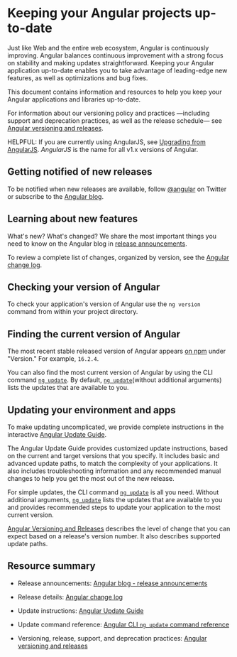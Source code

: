 # Keeping your Angular projects up-to-date

Just like Web and the entire web ecosystem, Angular is continuously improving.
Angular balances continuous improvement with a strong focus on stability and making updates straightforward.
Keeping your Angular application up-to-date enables you to take advantage of leading-edge new features, as well as optimizations and bug fixes.

This document contains information and resources to help you keep your Angular applications and libraries up-to-date.

For information about our versioning policy and practices —including support and deprecation practices, as well as the release schedule— see [Angular versioning and releases](reference/releases "Angular versioning and releases").

HELPFUL: If you are currently using AngularJS, see [Upgrading from AngularJS](https://angular.io/guide/upgrade "Upgrading from Angular JS").
*AngularJS* is the name for all v1.x versions of Angular.

## Getting notified of new releases

To be notified when new releases are available, follow [@angular](https://twitter.com/angular "@angular on Twitter") on Twitter or subscribe to the [Angular blog](https://blog.angular.dev "Angular blog").

## Learning about new features

What's new? What's changed? We share the most important things you need to know on the Angular blog in [release announcements]( https://blog.angular.dev/ "Angular blog - release announcements").

To review a complete list of changes, organized by version, see the [Angular change log](https://github.com/angular/angular/blob/main/CHANGELOG.md "Angular change log").

## Checking your version of Angular

To check your application's version of Angular use the `ng version` command from within your project directory.

## Finding the current version of Angular

The most recent stable released version of Angular appears [on npm](https://www.npmjs.com/package/@angular/core "Angular on npm") under "Version." For example, `16.2.4`.

You can also find the most current version of Angular by using the CLI command [`ng update`](cli/update).
By default, [`ng update`](cli/update)(without additional arguments) lists the updates that are available to you.

## Updating your environment and apps

To make updating uncomplicated, we provide complete instructions in the interactive [Angular Update Guide](update-guide).

The Angular Update Guide provides customized update instructions, based on the current and target versions that you specify.
It includes basic and advanced update paths, to match the complexity of your applications.
It also includes troubleshooting information and any recommended manual changes to help you get the most out of the new release.

For simple updates, the CLI command [`ng update`](cli/update) is all you need.
Without additional arguments, [`ng update`](cli/update) lists the updates that are available to you and provides recommended steps to update your application to the most current version.

[Angular Versioning and Releases](reference/releases#versioning "Angular Release Practices, Versioning") describes the level of change that you can expect based on a release's version number.
It also describes supported update paths.

## Resource summary

* Release announcements:
    [Angular blog - release announcements](https://blog.angular.dev/ "Angular blog announcements about recent releases")

* Release details:
    [Angular change log](https://github.com/angular/angular/blob/main/CHANGELOG.md "Angular change log")

* Update instructions:
    [Angular Update Guide](update-guide)

* Update command reference:
    [Angular CLI `ng update` command reference](cli/update)

* Versioning, release, support, and deprecation practices:
    [Angular versioning and releases](reference/releases "Angular versioning and releases")
